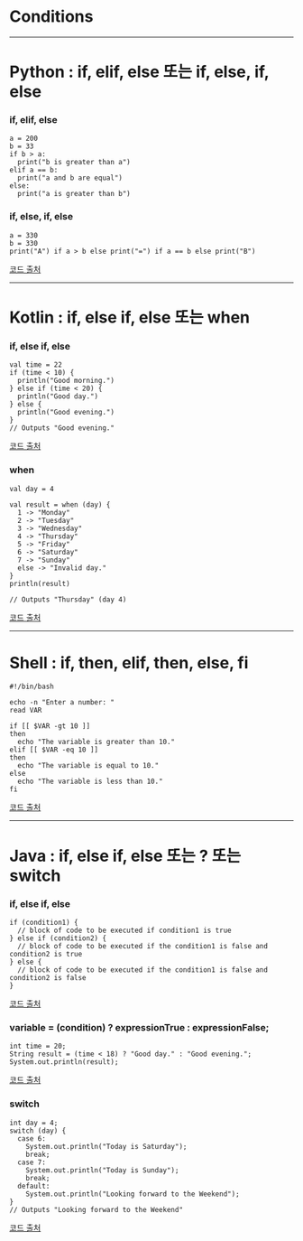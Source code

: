 # Conditions

---


# Python : if, elif, else 또는 if, else, if, else

### if, elif, else
```
a = 200
b = 33
if b > a:
  print("b is greater than a")
elif a == b:
  print("a and b are equal")
else:
  print("a is greater than b")
```

### if, else, if, else
```
a = 330
b = 330
print("A") if a > b else print("=") if a == b else print("B")
```

[코드 출처](https://www.w3schools.com/python/python_conditions.asp)

---

# Kotlin : if, else if, else 또는 when

### if, else if, else
```
val time = 22
if (time < 10) {
  println("Good morning.")
} else if (time < 20) {
  println("Good day.")
} else {
  println("Good evening.")
}
// Outputs "Good evening."
```
[코드 출처](https://www.w3schools.com/kotlin/kotlin_conditions.php)

### when
```
val day = 4

val result = when (day) {
  1 -> "Monday"
  2 -> "Tuesday"
  3 -> "Wednesday"
  4 -> "Thursday"
  5 -> "Friday"
  6 -> "Saturday"
  7 -> "Sunday"
  else -> "Invalid day."
}
println(result)

// Outputs "Thursday" (day 4)
```
[코드 출처](https://www.w3schools.com/kotlin/kotlin_when.php)

---

# Shell : if, then, elif, then, else, fi

```
#!/bin/bash

echo -n "Enter a number: "
read VAR

if [[ $VAR -gt 10 ]]
then
  echo "The variable is greater than 10."
elif [[ $VAR -eq 10 ]]
then
  echo "The variable is equal to 10."
else
  echo "The variable is less than 10."
fi
```
[코드 출처](https://linuxize.com/post/bash-if-else-statement/)

---

# Java : if, else if, else 또는 ? 또는 switch

### if, else if, else 
```
if (condition1) {
  // block of code to be executed if condition1 is true
} else if (condition2) {
  // block of code to be executed if the condition1 is false and condition2 is true
} else {
  // block of code to be executed if the condition1 is false and condition2 is false
}
```
[코드 출처](https://www.w3schools.com/java/java_conditions.asp)

### variable = (condition) ? expressionTrue :  expressionFalse; 
```
int time = 20;
String result = (time < 18) ? "Good day." : "Good evening.";
System.out.println(result);
```
[코드 출처](https://www.w3schools.com/java/java_conditions_shorthand.asp)   


### switch 
```
int day = 4;
switch (day) {
  case 6:
    System.out.println("Today is Saturday");
    break;
  case 7:
    System.out.println("Today is Sunday");
    break;
  default:
    System.out.println("Looking forward to the Weekend");
}
// Outputs "Looking forward to the Weekend"
```
[코드 출처](https://www.w3schools.com/java/java_switch.asp)
